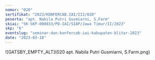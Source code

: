 ```yaml
---
nomor: "020"
sertifikat: "2023/KONFERCAB.IAI/III/020"
peserta: "apt. Nabila Putri Gusmiarni, S.Farm"
skiai: "SK-SKP-000033/PD-IAI/SIAP/Jawa Timur/II/2023"
skp: "6"
eventslug: "seminar-dan-konfercab-iai-kabupaten-blitar-2023"
date: "2023-03-18"
---
```


![GATSBY_EMPTY_ALT](020 apt. Nabila Putri Gusmiarni, S.Farm.png)
